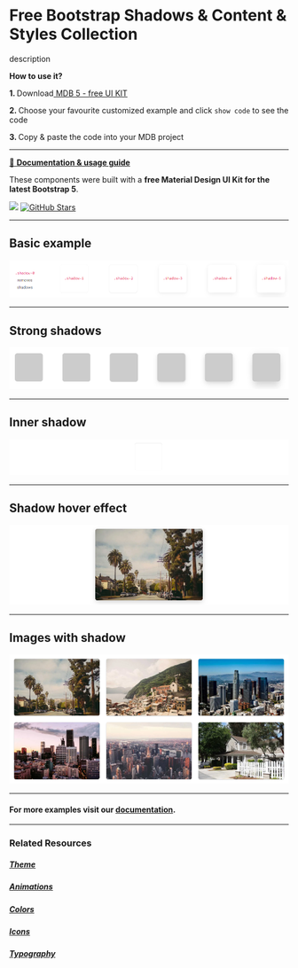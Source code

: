 # Free Bootstrap Shadows & Content & Styles Collection

description

<p><strong>How to use it?</strong></p>
<p class="mb-2">
<strong>1. </strong>Download<a target="_blank" href="https://mdbootstrap.com/docs/standard/"> MDB 5 - free UI KIT</a></p>
<p class="mb-2"><strong>2. </strong>Choose your favourite customized example and click <code>show code</code> to see the code</p>
<p class="mb-3"><strong>3. </strong>Copy & paste the code into your MDB project</p>

--------------------

[📄 **Documentation & usage guide**](https://mdbootstrap.com/docs/standard/content-styles/shadows/)

These components were built with a **free Material Design UI Kit for the latest Bootstrap 5**.

<img height="25" src="https://mdbootstrap.com/img/Marketing/general/logo/medium/mdb-r.png">  [![GitHub Stars](https://img.shields.io/github/stars/mdbootstrap/mdb-ui-kit?label=Star%20now&style=social)](https://github.com/mdbootstrap/mdb-ui-kit/)

---------------------

 <h2 class="mb-4">Basic example</h2> 

 [![Bootstrap 5 NAME](/assets/basic-example.png)](https://mdbootstrap.com/docs/standard/content-styles/shadows/#section-basic-example)

 
 <hr class="my-5">

 <h2 class="mb-4">Strong shadows</h2> 

 [![Bootstrap 5 NAME](/assets/strong-shadows.png)](https://mdbootstrap.com/docs/standard/content-styles/shadows/#section-strong-shadows)

 
 <hr class="my-5">

 <h2 class="mb-4">Inner shadow</h2> 

 [![Bootstrap 5 NAME](/assets/inner-shadow.png)](https://mdbootstrap.com/docs/standard/content-styles/shadows/#section-inner-shadow)

 
 <hr class="my-5">

 <h2 class="mb-4">Shadow hover effect</h2> 

 [![Bootstrap 5 NAME](/assets/shadow-hover-effect.png)](https://mdbootstrap.com/docs/standard/content-styles/shadows/#section-shadow-hover-effect)

 
 <hr class="my-5">

 <h2 class="mb-4">Images with shadow</h2> 

 [![Bootstrap 5 NAME](/assets/images-with-shadow.png)](https://mdbootstrap.com/docs/standard/content-styles/shadows/#section-images-with-shadow)


 
 <hr class="my-5">

<h4>For more examples visit our <a target="_blank" href="https://mdbootstrap.com/docs/standard/content-styles/shadows/">documentation</a>.</h4>

 <hr class="my-5">

<h3>Related Resources</h3>

<h5><a target="_blank" href="https://mdbootstrap.com/docs/standard/content-styles/theme/">Theme</a></h5>

<h5><a target="_blank" href="https://mdbootstrap.com/docs/standard/content-styles/animations/">Animations</a></h5>

<h5><a target="_blank" href="https://mdbootstrap.com/docs/standard/content-styles/colors/">Colors</a></h5>

<h5><a target="_blank" href="https://mdbootstrap.com/docs/standard/content-styles/icons/">Icons</a></h5>

<h5><a target="_blank" href="https://mdbootstrap.com/docs/standard/content-styles/typography/">Typography</a></h5>

